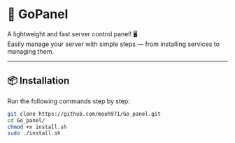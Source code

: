# 🚀 GoPanel

A lightweight and fast server control panel! 🖥️  
Easily manage your server with simple steps — from installing services to managing them.

---

## 📦 Installation

Run the following commands step by step:

```bash
git clone https://github.com/mooh971/Go_panel.git
cd Go_panel/
chmod +x install.sh
sudo ./install.sh
